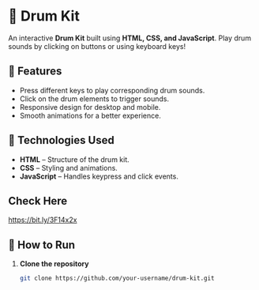 # 🥁 Drum Kit

An interactive **Drum Kit** built using **HTML, CSS, and JavaScript**. Play drum sounds by clicking on buttons or using keyboard keys!

## 🎵 Features

- Press different keys to play corresponding drum sounds.
- Click on the drum elements to trigger sounds.
- Responsive design for desktop and mobile.
- Smooth animations for a better experience.

## 🔧 Technologies Used

- **HTML** – Structure of the drum kit.
- **CSS** – Styling and animations.
- **JavaScript** – Handles keypress and click events.

## Check Here
https://bit.ly/3F14x2x

## 🚀 How to Run

1. **Clone the repository**  
   ```bash
   git clone https://github.com/your-username/drum-kit.git
